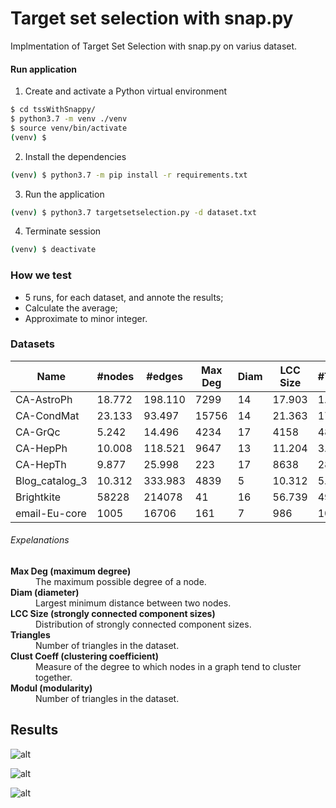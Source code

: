# Target set selection with snap.py

Implmentation of Target Set Selection with snap.py on varius dataset.

#### Run application

1. Create and activate a Python virtual environment

```sh
$ cd tssWithSnappy/
$ python3.7 -m venv ./venv
$ source venv/bin/activate
(venv) $
```

2. Install the dependencies

```sh
(venv) $ python3.7 -m pip install -r requirements.txt
```

3. Run the application

```sh
(venv) $ python3.7 targetsetselection.py -d dataset.txt
```

4. Terminate session

```sh
(venv) $ deactivate
```

### How we test

- 5 runs, for each dataset,  and annote the results;
- Calculate the average;
- Approximate to minor integer.

### Datasets

| Name             | #nodes  | #edges    | Max Deg | Diam | LCC Size | #Triangles  | Clust Coeff | Modul  |
| ---------------- | ------- | --------- | ------- | ---- | -------- | ----------- | ----------- | ------ |
| CA-AstroPh       | 18.772  | 198.110   | 7299    | 14   | 17.903   | 1.351.441   | 0.6309      | 0.3072 |
| CA-CondMat       | 23.133  | 93.497    | 15756   | 14   | 21.363   | 173.361     | 0.6339      | 0.5809 |
| CA-GrQc          | 5.242   | 14.496    | 4234    | 17   | 4158     | 48.260      | 0.5304      | 0.7433 |
| CA-HepPh         | 10.008  | 118.521   | 9647    | 13   | 11.204   | 3.358.499   | 0.6118      | 0.5085 |
| CA-HepTh         | 9.877   | 25.998    | 223     | 17   | 8638     | 28.399      | 0.4718      | 0.6128 |
| Blog_catalog_3   | 10.312  | 333.983   | 4839    | 5    | 10.312   | 5.608.664   | 0.4631      | 0.2374 |
| Brightkite       | 58228   | 214078    | 41      | 16   | 56.739   | 494.728     | 0.1723      | 0.172  |
| email-Eu-core    | 1005    | 16706     | 161     | 7    | 986      | 105.461     | 0.3994      | 0.5391 |

###### Expelanations

<dl>
  <dt><strong>Max Deg (maximum degree)</strong></dt>
  <dd>The maximum possible degree of a node.</dd>
  <dt><strong>Diam (diameter)</strong></dt>
  <dd>Largest minimum distance between two nodes.</dd>
  <dt><strong>LCC Size (strongly connected component sizes)</strong></dt>
  <dd>Distribution of strongly connected component sizes.</dd>
  <dt><strong>Triangles</strong></dt>
  <dd>Number of triangles in the dataset.</dd>
  <dt><strong>Clust Coeff (clustering coefficient)</strong></dt>
  <dd>Measure of the degree to which nodes in a graph tend to cluster together.</dd>
  <dt><strong>Modul (modularity)</strong></dt>
  <dd>Number of triangles in the dataset.</dd>
</dl>

## Results

![alt](../tssWithSnappy/resources/benchmarks/p_edge_neighborhood_biased.png)

![alt](../tssWithSnappy/resources/benchmarks/p_edge_uniform.png)

![alt](../tssWithSnappy/resources/benchmarks/p_edge_neighborhood_biased_reverse.png)
